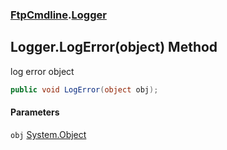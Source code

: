 ### [FtpCmdline](FtpCmdline.md 'FtpCmdline').[Logger](Logger.md 'FtpCmdline.Logger')

## Logger.LogError(object) Method

log error object

```csharp
public void LogError(object obj);
```
#### Parameters

<a name='FtpCmdline.Logger.LogError(object).obj'></a>

`obj` [System.Object](https://docs.microsoft.com/en-us/dotnet/api/System.Object 'System.Object')